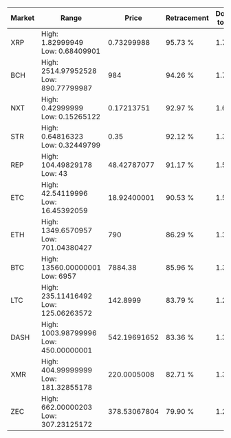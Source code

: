 | Market | Range | Price| Retracement | Doubles to 50% |
| --- | --- | --- | --- | --- |
| XRP | High: 1.82999949<br />Low: 0.68409901 | 0.73299988 | 95.73 % | 1.71 |
| BCH | High: 2514.97952528<br />Low: 890.77799987 | 984 | 94.26 % | 1.73 |
| NXT | High: 0.42999999<br />Low: 0.15265122 | 0.17213751 | 92.97 % | 1.69 |
| STR | High: 0.64816323<br />Low: 0.32449799 | 0.35 | 92.12 % | 1.39 |
| REP | High: 104.49829178<br />Low: 43 | 48.42787077 | 91.17 % | 1.52 |
| ETC | High: 42.54119996<br />Low: 16.45392059 | 18.92400001 | 90.53 % | 1.56 |
| ETH | High: 1349.6570957<br />Low: 701.04380427 | 790 | 86.29 % | 1.30 |
| BTC | High: 13560.00000001<br />Low: 6957 | 7884.38 | 85.96 % | 1.30 |
| LTC | High: 235.11416492<br />Low: 125.06263572 | 142.8999 | 83.79 % | 1.26 |
| DASH | High: 1003.98799996<br />Low: 450.00000001 | 542.19691652 | 83.36 % | 1.34 |
| XMR | High: 404.99999999<br />Low: 181.32855178 | 220.0005008 | 82.71 % | 1.33 |
| ZEC | High: 662.00000203<br />Low: 307.23125172 | 378.53067804 | 79.90 % | 1.28 |
